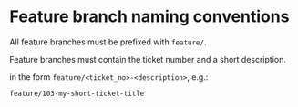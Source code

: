 Feature branch naming conventions
=================================

All feature branches must be prefixed with ```feature/```.

Feature branches must contain the ticket number and a short description.

in the form ```feature/<ticket_no>-<description>```, e.g.:

    feature/103-my-short-ticket-title